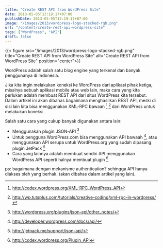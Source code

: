```yaml
---
title: "Create REST API from WordPress Site"
date: 2013-05-05T13:19:17+07:00
publishDate: 2013-05-05T13:19:17+07:00
image: "/images/2013/wordpress-logo-stacked-rgb.png"
url: "/content/create-rest-api-wordpress-site"
tags: ["WordPress", "API"]
draft: false
---
```


{{< figure src="/images/2013/wordpress-logo-stacked-rgb.png" title="Create REST API from WordPress Site" alt="Create REST API from WordPress Site" position="center">}}


WordPress adalah salah satu blog engine yang terkenal dan banyak penggunanya di Indonesia.

Jika kita ingin melakukan koneksi ke WordPress dari aplikasi pihak ketiga, misalnya sebuah aplikasi mobile atau web lain, maka cara yang kita perlukan adalah membuat REST API dari situs WordPress kita tersebut. Dalam artikel ini akan dibahas bagaimana menghasilkan REST API, meski di sisi lain kita bisa menggunakan XML-RPC bawaan [^1] [^2] dari WordPress untuk melakukan koneksi.

Salah satu cara yang cukup banyak digunakan antara lain:

* Menggunakan plugin JSON-API [^3]
* Untuk pengguna WordPress.com bisa menggunakan API bawaah [^4], atau menggunakan API serupa untuk WordPress.org yang sudah dipasang plugin JetPack [^5]
* Cara yang lainnya adalah membuat sendiri API menggunakan WordPress API seperti halnya membuat plugin [^6]

ps: bagaimana dengan mekanisme authentication? sehingga API hanya diakses oleh yang berhak. (akan dibahas dalam artikel yang lain).

[^1]: http://codex.wordpress.org/XML-RPC_WordPress_API
[^2]: http://wp.tutsplus.com/tutorials/creative-coding/xml-rpc-in-wordpress/
[^3]: http://wordpress.org/plugins/json-api/other_notes/
[^4]: http://developer.wordpress.com/docs/api/
[^5]: http://jetpack.me/support/json-api/
[^6]: http://codex.wordpress.org/Plugin_API
